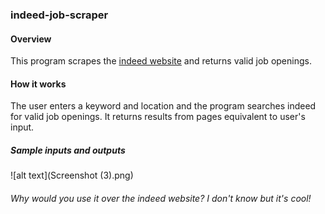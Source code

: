 ### indeed-job-scraper
#### Overview
This program scrapes the [indeed website](https://ca.indeed.com) and returns valid job openings.
#### How it works
The user enters a keyword and location and the program searches indeed for valid job openings. It returns results from pages equivalent to user's input.
##### Sample inputs and outputs
![alt text](Screenshot (3).png)
###### Why would you use it over the indeed website? I don't know but it's cool!
